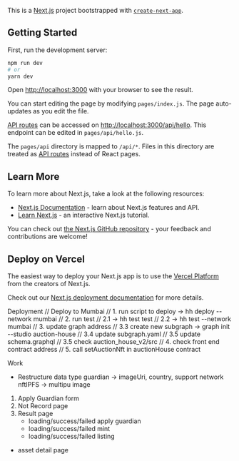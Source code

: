 This is a [Next.js](https://nextjs.org/) project bootstrapped with [`create-next-app`](https://github.com/vercel/next.js/tree/canary/packages/create-next-app).

## Getting Started

First, run the development server:

```bash
npm run dev
# or
yarn dev
```

Open [http://localhost:3000](http://localhost:3000) with your browser to see the result.

You can start editing the page by modifying `pages/index.js`. The page auto-updates as you edit the file.

[API routes](https://nextjs.org/docs/api-routes/introduction) can be accessed on [http://localhost:3000/api/hello](http://localhost:3000/api/hello). This endpoint can be edited in `pages/api/hello.js`.

The `pages/api` directory is mapped to `/api/*`. Files in this directory are treated as [API routes](https://nextjs.org/docs/api-routes/introduction) instead of React pages.

## Learn More

To learn more about Next.js, take a look at the following resources:

- [Next.js Documentation](https://nextjs.org/docs) - learn about Next.js features and API.
- [Learn Next.js](https://nextjs.org/learn) - an interactive Next.js tutorial.

You can check out [the Next.js GitHub repository](https://github.com/vercel/next.js/) - your feedback and contributions are welcome!

## Deploy on Vercel

The easiest way to deploy your Next.js app is to use the [Vercel Platform](https://vercel.com/new?utm_medium=default-template&filter=next.js&utm_source=create-next-app&utm_campaign=create-next-app-readme) from the creators of Next.js.

Check out our [Next.js deployment documentation](https://nextjs.org/docs/deployment) for more details.

Deployment
// Deploy to Mumbai
// 1. run script to deploy -> hh deploy --network mumbai
// 2. run test 
//   2.1 -> hh test test
//   2.2 -> hh test --network mumbai
// 3. update graph address
//   3.3 create new subgraph -> graph init --studio auction-house
//   3.4 update subgraph.yaml
//   3.5 update schema.graphql
//   3.5 check auction_house_v2/src
// 4. check front end contract address
// 5. call setAuctionNft in auctionHouse contract

Work
- Restructure data type
    guardian -> imageUri, country, support network
    nftIPFS -> multipu image
1. Apply Guardian form
2. Not Record page
3. Result page
    - loading/success/failed apply guardian
    - loading/success/failed mint
    - loading/success/failed listing 
- asset detail page

